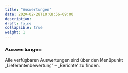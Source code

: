 ```yaml
---
title: "Auswertungen"
date: 2020-02-28T10:08:56+09:00
description: 
draft: false
collapsible: true
weight: 1
---
```

### Auswertungen

Alle verfügbaren Auswertungen sind über den Menüpunkt „Lieferantenbewertung“ – „Berichte“ zu finden.
